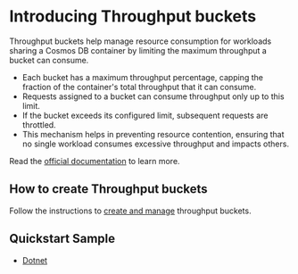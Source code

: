 # Introducing Throughput buckets

Throughput buckets help manage resource consumption for workloads sharing a Cosmos DB container by limiting the maximum throughput a bucket can consume.

- Each bucket has a maximum throughput percentage, capping the fraction of the container's total throughput that it can consume.
- Requests assigned to a bucket can consume throughput only up to this limit.
- If the bucket exceeds its configured limit, subsequent requests are throttled.
- This mechanism helps in preventing resource contention, ensuring that no single workload consumes excessive throughput and impacts others.

Read the [official documentation](https://learn.microsoft.com/azure/cosmos-db/nosql/throughput-buckets) to learn more.

## How to create Throughput buckets

Follow the instructions to [create and manage](https://learn.microsoft.com/azure/cosmos-db/nosql/throughput-buckets?tabs=dotnet#configuring-throughput-buckets) throughput buckets.

## Quickstart Sample

- [Dotnet](samples/dotnet/README.md)
